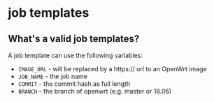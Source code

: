 # job templates

## What's a valid job templates?

A job template can use the following variables:

* `IMAGE_URL` - will be replaced by a https:// url to an OpenWrt image
* `JOB_NAME` - the job name
* `COMMIT` - the commit hash as full length
* `BRANCH` - the branch of openwrt (e.g. master or 18.06)
